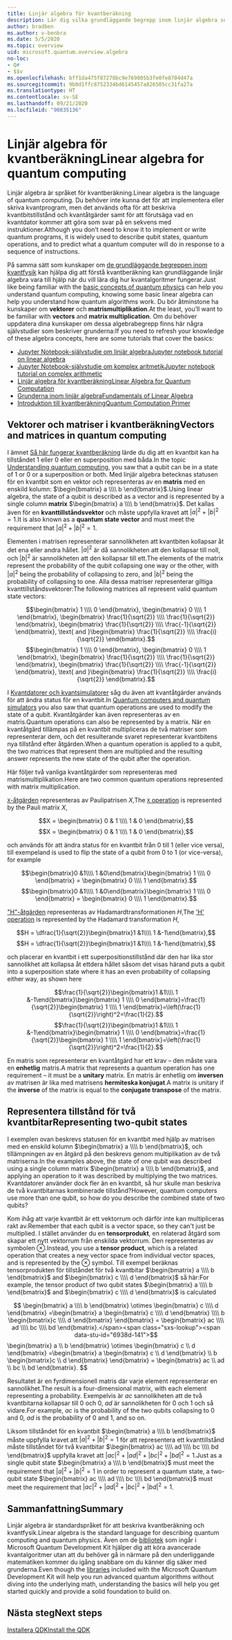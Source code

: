 ```yaml
---
title: Linjär algebra för kvantberäkning
description: Lär dig vilka grundläggande begrepp inom linjär algebra som behövs för att du ska förstå kvantberäkning
author: bradben
ms.author: v-benbra
ms.date: 5/5/2020
ms.topic: overview
uid: microsoft.quantum.overview.algebra
no-loc:
- Q#
- $$v
ms.openlocfilehash: bff1da475f87278bc9e769805b3fe0fe8704d47a
ms.sourcegitcommit: 9b0d1ffc8752334bd6145457a826505cc31fa27a
ms.translationtype: HT
ms.contentlocale: sv-SE
ms.lasthandoff: 09/21/2020
ms.locfileid: "90835136"
---
```

# <a name="linear-algebra-for-quantum-computing"></a><span data-ttu-id="6938d-103">Linjär algebra för kvantberäkning</span><span class="sxs-lookup"><span data-stu-id="6938d-103">Linear algebra for quantum computing</span></span>

<span data-ttu-id="6938d-104">Linjär algebra är språket för kvantberäkning.</span><span class="sxs-lookup"><span data-stu-id="6938d-104">Linear algebra is the language of quantum computing.</span></span> <span data-ttu-id="6938d-105">Du behöver inte kunna det för att implementera eller skriva kvantprogram, men det används ofta för att beskriva kvantbitstillstånd och kvantåtgärder samt för att förutsäga vad en kvantdator kommer att göra som svar på en sekvens med instruktioner.</span><span class="sxs-lookup"><span data-stu-id="6938d-105">Although you don’t need to know it to implement or write quantum programs, it is widely used to describe qubit states, quantum operations, and to predict what a quantum computer will do in response to a sequence of instructions.</span></span>

<span data-ttu-id="6938d-106">På samma sätt som kunskaper om [de grundläggande begreppen inom kvantfysik](xref:microsoft.quantum.overview.understanding) kan hjälpa dig att förstå kvantberäkning kan grundläggande linjär algebra vara till hjälp när du vill lära dig hur kvantalgoritmer fungerar.</span><span class="sxs-lookup"><span data-stu-id="6938d-106">Just like being familiar with the [basic concepts of quantum physics](xref:microsoft.quantum.overview.understanding) can help you understand quantum computing, knowing some basic linear algebra can help you understand how quantum algorithms work.</span></span> <span data-ttu-id="6938d-107">Du bör åtminstone ha kunskaper om **vektorer** och **matrismultiplikation**.</span><span class="sxs-lookup"><span data-stu-id="6938d-107">At the least, you’ll want to be familiar with **vectors** and **matrix multiplication**.</span></span> <span data-ttu-id="6938d-108">Om du behöver uppdatera dina kunskaper om dessa algebrabegrepp finns här några självstudier som beskriver grunderna:</span><span class="sxs-lookup"><span data-stu-id="6938d-108">If you need to refresh your knowledge of these algebra concepts, here are some tutorials that cover the basics:</span></span>

- [<span data-ttu-id="6938d-109">Jupyter Notebook-självstudie om linjär algebra</span><span class="sxs-lookup"><span data-stu-id="6938d-109">Jupyter notebook tutorial on linear algebra</span></span>](https://github.com/microsoft/QuantumKatas/tree/main/tutorials/LinearAlgebra)
- [<span data-ttu-id="6938d-110">Jupyter Notebook-självstudie om komplex aritmetik</span><span class="sxs-lookup"><span data-stu-id="6938d-110">Jupyter notebook tutorial on complex arithmetic</span></span>](https://github.com/microsoft/QuantumKatas/tree/main/tutorials/ComplexArithmetic)
- [<span data-ttu-id="6938d-111">Linjär algebra för kvantberäkning</span><span class="sxs-lookup"><span data-stu-id="6938d-111">Linear Algebra for Quantum Computation</span></span>](https://cds.cern.ch/record/1522001/files/978-1-4614-6336-8_BookBackMatter.pdf)
- [<span data-ttu-id="6938d-112">Grunderna inom linjär algebra</span><span class="sxs-lookup"><span data-stu-id="6938d-112">Fundamentals of Linear Algebra</span></span>](https://www.math.ubc.ca/~carrell/NB.pdf)
- [<span data-ttu-id="6938d-113">Introduktion till kvantberäkning</span><span class="sxs-lookup"><span data-stu-id="6938d-113">Quantum Computation Primer</span></span>](https://www.codeproject.com/Articles/5155638/Quantum-Computation-Primer-Part-1#exploring-quantum-superposition)

## <a name="vectors-and-matrices-in-quantum-computing"></a><span data-ttu-id="6938d-114">Vektorer och matriser i kvantberäkning</span><span class="sxs-lookup"><span data-stu-id="6938d-114">Vectors and matrices in quantum computing</span></span>

<span data-ttu-id="6938d-115">I ämnet [Så här fungerar kvantberäkning](xref:microsoft.quantum.overview.understanding) lärde du dig att en kvantbit kan ha tillståndet 1 eller 0 eller en superposition med båda.</span><span class="sxs-lookup"><span data-stu-id="6938d-115">In the topic [Understanding quantum computing](xref:microsoft.quantum.overview.understanding), you saw that a qubit can be in a state of 1 or 0 or a superposition or both.</span></span> <span data-ttu-id="6938d-116">Med linjär algebra betecknas statusen för en kvantbit som en vektor och representeras av en **matris** med en enskild kolumn: $\begin{bmatrix} a \\\\  b \end{bmatrix}$.</span><span class="sxs-lookup"><span data-stu-id="6938d-116">Using linear algebra, the state of a qubit is described as a vector and is represented by a single column **matrix** $\begin{bmatrix} a \\\\  b \end{bmatrix}$.</span></span> <span data-ttu-id="6938d-117">Det kallas även för en **kvanttillståndsvektor** och måste uppfylla kravet att $|a|^2 + |b|^2 = 1$.</span><span class="sxs-lookup"><span data-stu-id="6938d-117">It is also known as a **quantum state vector** and must meet the requirement that $|a|^2 + |b|^2 = 1$.</span></span>  

<span data-ttu-id="6938d-118">Elementen i matrisen representerar sannolikheten att kvantbiten kollapsar åt det ena eller andra hållet. $|a|^2$ är då sannolikheten att den kollapsar till noll, och $|b|^2$ är sannolikheten att den kollapsar till ett.</span><span class="sxs-lookup"><span data-stu-id="6938d-118">The elements of the matrix represent the probability of the qubit collapsing one way or the other, with $|a|^2$ being the probability of collapsing to zero, and $|b|^2$ being the probability of collapsing to one.</span></span> <span data-ttu-id="6938d-119">Alla dessa matriser representerar giltiga kvanttillståndsvektorer:</span><span class="sxs-lookup"><span data-stu-id="6938d-119">The following matrices all represent valid quantum state vectors:</span></span>

<span data-ttu-id="6938d-120">$$\begin{bmatrix} 1 \\\\  0 \end{bmatrix}, \begin{bmatrix} 0 \\\\  1 \end{bmatrix}, \begin{bmatrix} \frac{1}{\sqrt{2}} \\\\  \frac{1}{\sqrt{2}} \end{bmatrix}, \begin{bmatrix} \frac{1}{\sqrt{2}} \\\\  \frac{-1}{\sqrt{2}} \end{bmatrix}, \text{ and }\begin{bmatrix} \frac{1}{\sqrt{2}} \\\\  \frac{i}{\sqrt{2}} \end{bmatrix}.$$</span><span class="sxs-lookup"><span data-stu-id="6938d-120">$$\begin{bmatrix} 1 \\\\  0 \end{bmatrix}, \begin{bmatrix} 0 \\\\  1 \end{bmatrix}, \begin{bmatrix} \frac{1}{\sqrt{2}} \\\\  \frac{1}{\sqrt{2}} \end{bmatrix}, \begin{bmatrix} \frac{1}{\sqrt{2}} \\\\  \frac{-1}{\sqrt{2}} \end{bmatrix}, \text{ and }\begin{bmatrix} \frac{1}{\sqrt{2}} \\\\  \frac{i}{\sqrt{2}} \end{bmatrix}.$$</span></span>

<span data-ttu-id="6938d-121">I [Kvantdatorer och kvantsimulatorer](xref:microsoft.quantum.overview.simulators) såg du även att kvantåtgärder används för att ändra status för en kvantbit.</span><span class="sxs-lookup"><span data-stu-id="6938d-121">In [Quantum computers and quantum simulators](xref:microsoft.quantum.overview.simulators) you also saw that quantum operations are used to modify the state of a qubit.</span></span>  <span data-ttu-id="6938d-122">Kvantåtgärder kan även representeras av en matris.</span><span class="sxs-lookup"><span data-stu-id="6938d-122">Quantum operations can also be represented by a matrix.</span></span> <span data-ttu-id="6938d-123">När en kvantåtgärd tillämpas på en kvantbit multipliceras de två matriser som representerar dem, och det resulterande svaret representerar kvantbitens nya tillstånd efter åtgärden.</span><span class="sxs-lookup"><span data-stu-id="6938d-123">When a quantum operation is applied to a qubit, the two matrices that represent them are multiplied and the resulting answer represents the new state of the qubit after the operation.</span></span>  

<span data-ttu-id="6938d-124">Här följer två vanliga kvantåtgärder som representeras med matrismultiplikation.</span><span class="sxs-lookup"><span data-stu-id="6938d-124">Here are two common quantum operations represented with matrix multiplication.</span></span>


<span data-ttu-id="6938d-125">[`X`-åtgärden](xref:microsoft.quantum.intrinsic.x) representeras av Paulipatrisen $X$,</span><span class="sxs-lookup"><span data-stu-id="6938d-125">The [`X` operation](xref:microsoft.quantum.intrinsic.x) is represented by the Pauli matrix $X$,</span></span>

<span data-ttu-id="6938d-126">$$X = \begin{bmatrix} 0 & 1 \\\\ 1 & 0 \end{bmatrix},$$</span><span class="sxs-lookup"><span data-stu-id="6938d-126">$$X = \begin{bmatrix} 0 & 1 \\\\ 1 & 0 \end{bmatrix},$$</span></span>
    
<span data-ttu-id="6938d-127">och används för att ändra status för en kvantbit från 0 till 1 (eller vice versa), till exempel</span><span class="sxs-lookup"><span data-stu-id="6938d-127">and is used to flip the state of a qubit from 0 to 1 (or vice-versa), for example</span></span>

<span data-ttu-id="6938d-128">$$\begin{bmatrix}0 &1\\\\ 1 &0\end{bmatrix}\begin{bmatrix} 1 \\\\  0 \end{bmatrix} = \begin{bmatrix} 0 \\\\  1 \end{bmatrix}.$$</span><span class="sxs-lookup"><span data-stu-id="6938d-128">$$\begin{bmatrix}0 &1\\\\ 1 &0\end{bmatrix}\begin{bmatrix} 1 \\\\  0 \end{bmatrix} = \begin{bmatrix} 0 \\\\  1 \end{bmatrix}.$$</span></span>

<span data-ttu-id="6938d-129">["H"-åtgärden](xref:microsoft.quantum.intrinsic.h) representeras av Hadamardtransformationen $H$,</span><span class="sxs-lookup"><span data-stu-id="6938d-129">The ['H' operation](xref:microsoft.quantum.intrinsic.h) is represented by the Hadamard transformation $H$,</span></span>

<span data-ttu-id="6938d-130">$$H = \dfrac{1}{\sqrt{2}}\begin{bmatrix}1 &1\\\\ 1 &-1\end{bmatrix},$$</span><span class="sxs-lookup"><span data-stu-id="6938d-130">$$H = \dfrac{1}{\sqrt{2}}\begin{bmatrix}1 &1\\\\ 1 &-1\end{bmatrix},$$</span></span>

 <span data-ttu-id="6938d-131">och placerar en kvantbit i ett superpositionstillstånd där den har lika stor sannolikhet att kollapsa åt ettdera hållet såsom det visas här</span><span class="sxs-lookup"><span data-stu-id="6938d-131">and puts a qubit into a superposition state where it has an even probability of collapsing either way, as shown here</span></span>

<span data-ttu-id="6938d-132">$$\frac{1}{\sqrt{2}}\begin{bmatrix}1 &1\\\\ 1 &-1\end{bmatrix}\begin{bmatrix} 1 \\\\  0 \end{bmatrix}=\frac{1}{\sqrt{2}}\begin{bmatrix} 1 \\\\  1 \end{bmatrix}=\left(\frac{1}{\sqrt{2}}\right)^2=\frac{1}{2}.$$</span><span class="sxs-lookup"><span data-stu-id="6938d-132">$$\frac{1}{\sqrt{2}}\begin{bmatrix}1 &1\\\\ 1 &-1\end{bmatrix}\begin{bmatrix} 1 \\\\  0 \end{bmatrix}=\frac{1}{\sqrt{2}}\begin{bmatrix} 1 \\\\  1 \end{bmatrix}=\left(\frac{1}{\sqrt{2}}\right)^2=\frac{1}{2}.$$</span></span>

<span data-ttu-id="6938d-133">En matris som representerar en kvantåtgärd har ett krav – den måste vara en **enhetlig** matris.</span><span class="sxs-lookup"><span data-stu-id="6938d-133">A matrix that represents a quantum operation has one requirement – it must be a **unitary** matrix.</span></span> <span data-ttu-id="6938d-134">En matris är enhetlig om **inversen** av matrisen är lika med matrisens **hermiteska konjugat**.</span><span class="sxs-lookup"><span data-stu-id="6938d-134">A matrix is unitary if the **inverse** of the matrix is equal to the **conjugate transpose** of the matrix.</span></span>

## <a name="representing-two-qubit-states"></a><span data-ttu-id="6938d-135">Representera tillstånd för två kvantbitar</span><span class="sxs-lookup"><span data-stu-id="6938d-135">Representing two-qubit states</span></span>

<span data-ttu-id="6938d-136">I exemplen ovan beskrevs statusen för en kvantbit med hjälp av matrisen med en enskild kolumn $\begin{bmatrix} a \\\\  b \end{bmatrix}$, och tillämpningen av en åtgärd på den beskrevs genom multiplikation av de två matriserna.</span><span class="sxs-lookup"><span data-stu-id="6938d-136">In the examples above, the state of one qubit was described using a single column matrix $\begin{bmatrix} a \\\\  b \end{bmatrix}$, and applying an operation to it was described by multiplying the two matrices.</span></span> <span data-ttu-id="6938d-137">Kvantdatorer använder dock fler än en kvantbit, så hur skulle man beskriva de två kvantbitarnas kombinerade tillstånd?</span><span class="sxs-lookup"><span data-stu-id="6938d-137">However, quantum computers use more than one qubit, so how do you describe the combined state of two qubits?</span></span> 

<span data-ttu-id="6938d-138">Kom ihåg att varje kvantbit är ett vektorrum och därför inte kan multipliceras rakt av.</span><span class="sxs-lookup"><span data-stu-id="6938d-138">Remember that each qubit is a vector space, so they can't just be multiplied.</span></span> <span data-ttu-id="6938d-139">I stället använder du en **tensorprodukt**, en relaterad åtgärd som skapar ett nytt vektorrum från enskilda vektorrum. Den representeras av symbolen $\otimes$.</span><span class="sxs-lookup"><span data-stu-id="6938d-139">Instead, you use a **tensor product**, which is a related operation that creates a new vector space from individual vector spaces, and is represented by the $\otimes$ symbol.</span></span> <span data-ttu-id="6938d-140">Till exempel beräknas tensorprodukten för tillståndet för två kvantbitar $\begin{bmatrix} a \\\\  b \end{bmatrix}$ and $\begin{bmatrix} c \\\\  d \end{bmatrix}$ så här:</span><span class="sxs-lookup"><span data-stu-id="6938d-140">For example, the tensor product of two qubit states $\begin{bmatrix} a \\\\  b \end{bmatrix}$ and $\begin{bmatrix} c \\\\  d \end{bmatrix}$ is calculated</span></span>

<span data-ttu-id="6938d-141">$$ \begin{bmatrix} a \\\\  b \end{bmatrix} \otimes \begin{bmatrix} c \\\\  d \end{bmatrix} =\begin{bmatrix} a \begin{bmatrix} c \\\\  d \end{bmatrix} \\\\ b \begin{bmatrix}c \\\\  d \end{bmatrix} \end{bmatrix} = \begin{bmatrix} ac \\\\  ad \\\\  bc \\\\  bd \end{bmatrix}.</span><span class="sxs-lookup"><span data-stu-id="6938d-141">$$ \begin{bmatrix} a \\\\  b \end{bmatrix} \otimes \begin{bmatrix} c \\\\  d \end{bmatrix} =\begin{bmatrix} a \begin{bmatrix} c \\\\  d \end{bmatrix} \\\\ b \begin{bmatrix}c \\\\  d \end{bmatrix} \end{bmatrix} = \begin{bmatrix} ac \\\\  ad \\\\  bc \\\\  bd \end{bmatrix}.</span></span> $$

<span data-ttu-id="6938d-142">Resultatet är en fyrdimensionell matris där varje element representerar en sannolikhet.</span><span class="sxs-lookup"><span data-stu-id="6938d-142">The result is a four-dimensional matrix, with each element representing a probability.</span></span> <span data-ttu-id="6938d-143">Exempelvis är $ac$ sannolikheten att de två kvantbitarna kollapsar till 0 och 0, $ad$ är sannolikheten för 0 och 1 och så vidare.</span><span class="sxs-lookup"><span data-stu-id="6938d-143">For example, $ac$ is the probability of the two qubits collapsing to 0 and 0, $ad$ is the probability of 0 and 1, and so on.</span></span> 

<span data-ttu-id="6938d-144">Liksom tillståndet för en kvantbit $\begin{bmatrix} a \\\\  b \end{bmatrix}$ måste uppfylla kravet att $|a|^2 + |b|^2 = 1$ för att representera ett kvanttillstånd måste tillståndet för två kvantbitar $\begin{bmatrix} ac \\\\  ad \\\\  bc \\\\  bd \end{bmatrix}$ uppfylla kravet att $|ac|^2 + |ad|^2 + |bc|^2+ |bd|^2 = 1$.</span><span class="sxs-lookup"><span data-stu-id="6938d-144">Just as a single qubit state $\begin{bmatrix} a \\\\  b \end{bmatrix}$ must meet the requirement that $|a|^2 + |b|^2 = 1$ in order to represent a quantum state, a two-qubit state $\begin{bmatrix} ac \\\\  ad \\\\  bc \\\\  bd \end{bmatrix}$ must meet the requirement that $|ac|^2 + |ad|^2 + |bc|^2+ |bd|^2 = 1$.</span></span>

## <a name="summary"></a><span data-ttu-id="6938d-145">Sammanfattning</span><span class="sxs-lookup"><span data-stu-id="6938d-145">Summary</span></span>

<span data-ttu-id="6938d-146">Linjär algebra är standardspråket för att beskriva kvantberäkning och kvantfysik.</span><span class="sxs-lookup"><span data-stu-id="6938d-146">Linear algebra is the standard language for describing quantum computing and quantum physics.</span></span> <span data-ttu-id="6938d-147">Även om de [bibliotek](xref:microsoft.quantum.libraries) som ingår i Microsoft Quantum Development Kit hjälper dig att köra avancerade kvantalgoritmer utan att du behöver gå in närmare på den underliggande matematiken kommer du igång snabbare om du känner dig säker med grunderna.</span><span class="sxs-lookup"><span data-stu-id="6938d-147">Even though the [libraries](xref:microsoft.quantum.libraries) included with the Microsoft Quantum Development Kit will help you run advanced quantum algorithms without diving into the underlying math, understanding the basics will help you get started quickly and provide a solid foundation to build on.</span></span>

## <a name="next-steps"></a><span data-ttu-id="6938d-148">Nästa steg</span><span class="sxs-lookup"><span data-stu-id="6938d-148">Next steps</span></span>

[<span data-ttu-id="6938d-149">Installera QDK</span><span class="sxs-lookup"><span data-stu-id="6938d-149">Install the QDK</span></span>](xref:microsoft.quantum.install)
